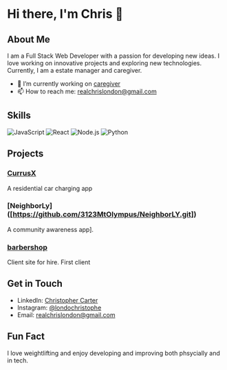 
# Hi there, I'm Chris 👋

## About Me

I am a Full Stack Web Developer with a passion for developing new ideas. I love working on innovative projects and exploring new technologies. Currently, I am a estate manager and caregiver.

- 🔭 I’m currently working on [caregiver](https://github.com/3123mtolympus/Client002-caregiver)
- 📫 How to reach me: realchrislondon@gmail.com

## Skills

![JavaScript](https://img.shields.io/badge/JavaScript-F7DF1E?style=for-the-badge&logo=javascript&logoColor=black)
![React](https://img.shields.io/badge/React-20232A?style=for-the-badge&logo=react&logoColor=61DAFB)
![Node.js](https://img.shields.io/badge/Node.js-339933?style=for-the-badge&logo=nodedotjs&logoColor=white)
![Python](https://img.shields.io/badge/Python-3776AB?style=for-the-badge&logo=python&logoColor=white)

## Projects

### [CurrusX]([https://github.com/3123MtOlympus/CurrusX.git])
A residential car charging app

### [NeighborLy] ([https://github.com/3123MtOlympus/NeighborLY.git])
A community awareness app].

### [barbershop](https://github.com/3123mtolympus/Client-001-barbershop.git)
Client site for hire. First client

## Get in Touch

- LinkedIn: [Christopher Carter](https://www.linkedin.com/in/londochristophe)
- Instagram: [@londochristophe](https://instagram.com/londochristophe)
- Email: realchrislondon@gmail.com

## Fun Fact

I love weightlifting and enjoy developing and improving both phsycially and in tech.

